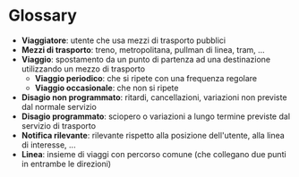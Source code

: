 # Glossary

* **Viaggiatore**: utente che usa mezzi di trasporto pubblici
* **Mezzi di trasporto**: treno, metropolitana, pullman di linea, tram, ...
* **Viaggio**: spostamento da un punto di partenza ad una destinazione utilizzando un mezzo di trasporto
	* **Viaggio periodico**: che si ripete con una frequenza regolare
	* **Viaggio occasionale**: che non si ripete
* **Disagio non programmato**: ritardi, cancellazioni, variazioni non previste dal normale servizio
* **Disagio programmato**: sciopero o variazioni a lungo termine previste dal servizio di trasporto
* **Notifica rilevante**: rilevante rispetto alla posizione dell'utente, alla linea di interesse, ...
* **Linea**: insieme di viaggi con percorso comune (che collegano due punti in entrambe le direzioni)

